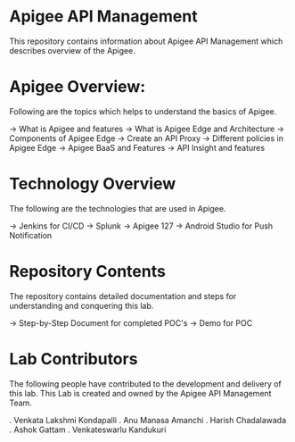 # Apigee API Management

This repository contains information about Apigee API Management which describes overview of the Apigee.

# Apigee Overview:

Following are the topics which helps to understand the basics of Apigee.

-> What is Apigee and features
-> What is Apigee Edge and Architecture
-> Components of Apigee Edge
-> Create an API Proxy
-> Different policies in Apigee Edge
-> Apigee BaaS and Features
-> API Insight and features

# Technology Overview

The following are the technologies that are used in Apigee.

-> Jenkins for CI/CD
-> Splunk
-> Apigee 127
-> Android Studio for Push Notification


# Repository Contents

The repository contains detailed documentation and steps for understanding and conquering this lab.

-> Step-by-Step Document for completed POC's
-> Demo for POC

# Lab Contributors

The following people have contributed to the development and delivery of this lab. This Lab is created and owned by the Apigee API Management Team.

. Venkata Lakshmi Kondapalli
. Anu Manasa Amanchi
. Harish Chadalawada
. Ashok Gattam
. Venkateswarlu Kandukuri

